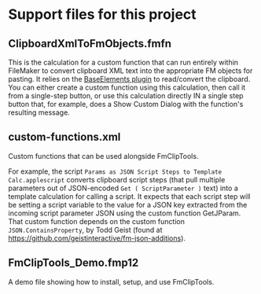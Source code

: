 # Support files for this project

## ClipboardXmlToFmObjects.fmfn

This is the calculation for a custom function that can run entirely within FileMaker to convert clipboard XML text into the appropriate FM objects for pasting. It relies on the [BaseElements plugin](https://docs.baseelementsplugin.com/collection/374-general) to read/convert the clipboard. You can either create a custom function using this calculation, then call it from a single-step button, or use this calculation directly IN a single step button that, for example, does a Show Custom Dialog with the function's resulting message.


## custom-functions.xml

Custom functions that can be used alongside FmClipTools. 

For example, the script `Params as JSON Script Steps to Template Calc.applescript`  converts clipboard script steps (that pull multiple parameters out of JSON-encoded `Get ( ScriptParameter )` text) into a template calculation for calling a script. It expects that each script step will be setting a script variable to the value for a JSON key extracted from the incoming script parameter JSON using the custom function GetJParam. That custom function depends on the custom function `JSON.ContainsProperty`, by Todd Geist (found at https://github.com/geistinteractive/fm-json-additions). 

## FmClipTools_Demo.fmp12

A demo file showing how to install, setup, and use FmClipTools. 
